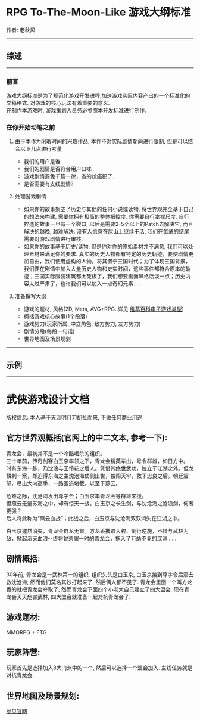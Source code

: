 # RPG To-The-Moon-Like 游戏大纲标准

作者: 老秋风

---
## 综述
---
### 前言
游戏大纲标准是为了规范化游戏开发进程,加速游戏实际内容产出的一个标准化的文稿格式. 对游戏的核心玩法有着重要的意义.   
在制作本游戏时, 游戏策划人员务必参照本开发标准进行制作.  
### 在你开始动笔之前
1. 由于本作为闲暇时间的兴趣作品, 本作不对实际剧情朝向进行限制, 但是可以结合以下几点进行考量
     - 我们的用户是谁
     - 我们的剧情是否符合用户口味
     - 游戏剧情避免千篇一律，省的尬癌犯了.
     - 是否需要有支线剧情?

2. 处理游戏剧情
     - 如果你的故事架空了历史与其他的任何小说或读物, 将世界观完全基于自己的想法来构建, 需要你拥有极高的整体把控度. 你需要自行拿捏尺度. 自行捏造的故事一旦有一个裂口, 以后是需要2-5个以上的Patch去解决它, 而且解决的越晚, 越难解决. 没有人愿意在屎山上继续干活, 我们在每章的结尾需要对游戏剧情进行审核.
     - 如果你的故事基于历史/读物, 但是你对你的原始素材并不满意, 我们可以处理素材来满足你的要求. 真实的历史人物都有特定的历史轨迹，要使剧情更加自由，我们使用虚构的人物，将其置于三国时代；为了体现三国背景，我们要在剧情中加入大量历史人物和史实时间，这些事件都符合原本的轨迹；三国实际服装建筑都太死板了，我们想要画面风格活泼一点；历史内容太过严肃了，也许我们可以加入一点奇幻元素……

3. 准备撰写大纲
     - 游戏的题材, 风格(2D, Meta, AVG+RPG..详见 [维基百科电子游戏类型](https://zh.wikipedia.org/wiki/%E7%94%B5%E5%AD%90%E6%B8%B8%E6%88%8F%E7%B1%BB%E5%9E%8B))
     - 概括游戏核心故事(1个段落)
     - 游戏势力(玩家所属, 中立角色, 敌方势力, 友方势力)
     - 剧情分段(每段一句话)
     - 世界地图及场景规划

---
## 示例
---
# 武侠游戏设计文档  
版权信息: 本人基于天涯明月刀胡扯而来, 不做任何商业用途  
## 官方世界观概括(官网上的中二文本, 参考一下):
青龙会，最初并不是一个冷酷嗜杀的组织。  
三十年前，传奇剑客白玉京率领之下，青龙会精英辈出，号令群雄，如日方中。  
时有东海一脉，乃沈浪与王怜花之后人。凭借其绝世武功，独立于江湖之外。但龙鳞刺一案，却迫得东海之主沈沧海仗剑出世，独闯天牢，救下忠良之后。朝廷震怒，尽出大内高手，一路围追堵截，以至于燕云。  
  
危难之际，沈沧海发出尊字令；白玉京率青龙会等群雄来援。  
但燕云无量苏海之中，却有惊天一战。白玉京之长生剑，与沈沧海之沧浪剑，何者更强？  
后人将此称为“燕云血战”；此战之后，白玉京与沈沧海双双消失在江湖之中。  
  
白玉京遽然消失，青龙会群龙无首。方龙香攫取大权、倒行逆施，不惜与武林为敌，掀起滔天血浪--终将曾荣耀一时的青龙会，拖入了万劫不复的深渊……  
## 剧情概括:
30年前, 青龙会是一武林第一的组织. 组织头头是白玉京, 白玉京接到尊字令后滚去救沈沧海, 然而他们莫名其妙打起来了, 然后俩人都不见了. 青龙会里面一个叫方龙香的就把青龙会夺取了, 然而青龙会下面四个小老大自己建立了四大盟会. 现在青龙会天天危害武林, 四大盟会就准备一起对抗青龙会了.  
## 游戏题材:
MMORPG + FTG
## 玩家阵营:
玩家首先是选择加入8大门派中的一个, 然后可以选择一个盟会加入. 主线任务就是对抗青龙会.
## 世界地图及场景规划:
[参见官网](http://wuxia.qq.com/gamedata/maps/)